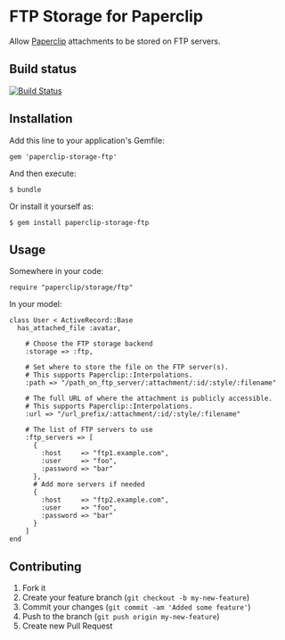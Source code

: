 # FTP Storage for Paperclip

Allow [Paperclip](https://github.com/thoughtbot/paperclip) attachments
to be stored on FTP servers.

## Build status

[![Build Status](https://secure.travis-ci.org/xing/paperclip-storage-ftp.png)](http://travis-ci.org/xing/paperclip-storage-ftp)

## Installation

Add this line to your application's Gemfile:

    gem 'paperclip-storage-ftp'

And then execute:

    $ bundle

Or install it yourself as:

    $ gem install paperclip-storage-ftp

## Usage

Somewhere in your code:

    require "paperclip/storage/ftp"

In your model:

    class User < ActiveRecord::Base
      has_attached_file :avatar,

        # Choose the FTP storage backend
        :storage => :ftp,

        # Set where to store the file on the FTP server(s).
        # This supports Paperclip::Interpolations.
        :path => "/path_on_ftp_server/:attachment/:id/:style/:filename"

        # The full URL of where the attachment is publicly accessible.
        # This supports Paperclip::Interpolations.
        :url => "/url_prefix/:attachment/:id/:style/:filename"

        # The list of FTP servers to use
        :ftp_servers => [
          {
            :host     => "ftp1.example.com",
            :user     => "foo",
            :password => "bar"
          },
          # Add more servers if needed
          {
            :host     => "ftp2.example.com",
            :user     => "foo",
            :password => "bar"
          }
        ]
    end

## Contributing

1. Fork it
2. Create your feature branch (`git checkout -b my-new-feature`)
3. Commit your changes (`git commit -am 'Added some feature'`)
4. Push to the branch (`git push origin my-new-feature`)
5. Create new Pull Request

